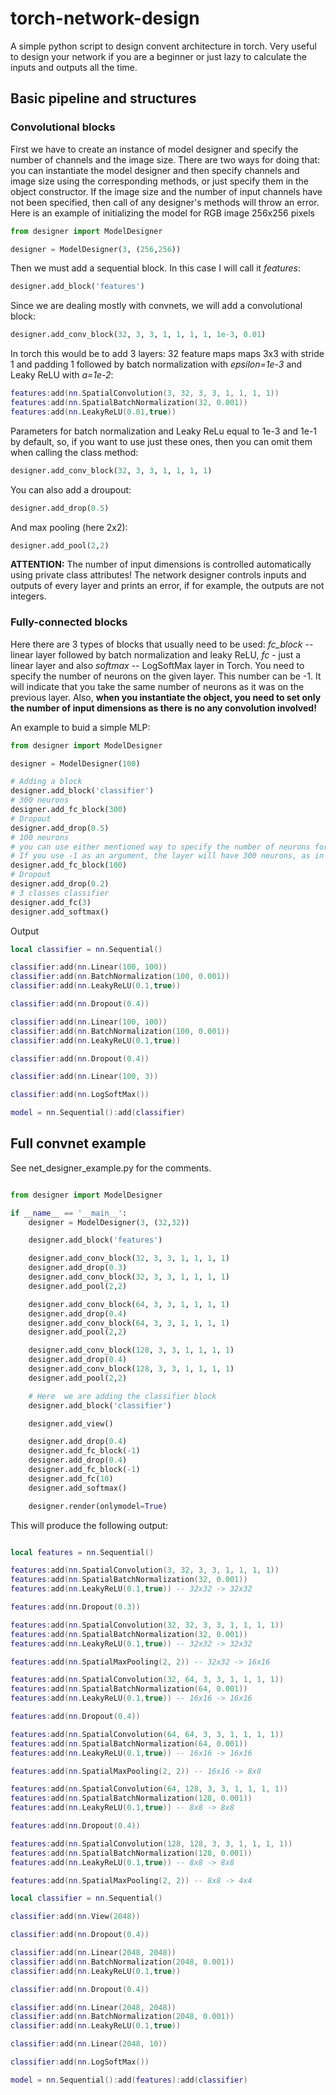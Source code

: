 # torch-network-design
A simple python script to design convent architecture in torch. Very useful to design your network if you are a beginner or just lazy to calculate the inputs and outputs all the time.
## Basic pipeline and structures
### Convolutional blocks
First we have to create an instance of model designer and specify the number of channels and the image size. There are two ways for doing that: you can instantiate the model designer and then specify channels and image size using the corresponding methods, or just specify them in the object constructor. If the image size and the number of input channels have not been specified, then call of any designer's methods will throw an error. Here is an example of initializing the model for RGB image  256x256 pixels
```python
from designer import ModelDesigner

designer = ModelDesigner(3, (256,256))

```
Then we must add a sequential block. In this case I will call it *features*:

```python
designer.add_block('features')
```

Since we are dealing mostly with convnets, we will add a convolutional block:
```python
designer.add_conv_block(32, 3, 3, 1, 1, 1, 1, 1e-3, 0.01)
```

In torch this would be to add 3 layers: 32 feature maps maps 3x3 with stride 1 and padding 1 followed by batch normalization with *epsilon=1e-3* and Leaky ReLU with *a=1e-2*:

```lua
features:add(nn.SpatialConvolution(3, 32, 3, 3, 1, 1, 1, 1))
features:add(nn.SpatialBatchNormalization(32, 0.001))
features:add(nn.LeakyReLU(0.01,true))
```
Parameters for batch normalization and Leaky ReLu equal to 1e-3 and 1e-1 by default, so, if you want to use just these ones, then you can omit them when calling the class method:

```python
designer.add_conv_block(32, 3, 3, 1, 1, 1, 1)
```

You can also add a droupout:

```python
designer.add_drop(0.5)
```

And max pooling (here 2x2):
```python
designer.add_pool(2,2)
```

**ATTENTION:** The number of input dimensions is controlled automatically using private class attributes! The network designer controls inputs and outputs of every layer and prints an error, if for example, the outputs are not integers.

### Fully-connected blocks
Here there are 3 types of blocks that usually need to be used: *fc_block* -- linear layer followed by batch normalization and leaky ReLU, *fc* - just a linear layer and also *softmax* -- LogSoftMax layer in Torch. You need to specify the number of neurons on the given layer. This number can be -1. It will indicate that you take the same number of neurons as it was on the previous layer. Also, **when you instantiate the object, you need to set only the number of input dimensions as there is no any convolution involved!**

An example to buid a simple MLP:

```python
from designer import ModelDesigner

designer = ModelDesigner(100)

# Adding a block
designer.add_block('classifier')
# 300 neurons
designer.add_fc_block(300)
# Dropout
designer.add_drop(0.5)
# 100 neurons
# you can use either mentioned way to specify the number of neurons for this block.
# If you use -1 as an argument, the layer will have 300 neurons, as in the previous layer.
designer.add_fc_block(100)
# Dropout
designer.add_drop(0.2)
# 3 classes classifier
designer.add_fc(3)
designer.add_softmax()
```

Output
```lua
local classifier = nn.Sequential()

classifier:add(nn.Linear(100, 100))
classifier:add(nn.BatchNormalization(100, 0.001))
classifier:add(nn.LeakyReLU(0.1,true))

classifier:add(nn.Dropout(0.4))

classifier:add(nn.Linear(100, 100))
classifier:add(nn.BatchNormalization(100, 0.001))
classifier:add(nn.LeakyReLU(0.1,true))

classifier:add(nn.Dropout(0.4))

classifier:add(nn.Linear(100, 3))

classifier:add(nn.LogSoftMax())

model = nn.Sequential():add(classifier)
```

## Full convnet example
See net_designer_example.py for the comments.
```python

from designer import ModelDesigner

if __name__ == '__main__':
    designer = ModelDesigner(3, (32,32))

    designer.add_block('features')

    designer.add_conv_block(32, 3, 3, 1, 1, 1, 1)
    designer.add_drop(0.3)
    designer.add_conv_block(32, 3, 3, 1, 1, 1, 1)
    designer.add_pool(2,2)

    designer.add_conv_block(64, 3, 3, 1, 1, 1, 1)
    designer.add_drop(0.4)
    designer.add_conv_block(64, 3, 3, 1, 1, 1, 1)
    designer.add_pool(2,2)

    designer.add_conv_block(128, 3, 3, 1, 1, 1, 1)
    designer.add_drop(0.4)
    designer.add_conv_block(128, 3, 3, 1, 1, 1, 1)
    designer.add_pool(2,2)

    # Here  we are adding the classifier block
    designer.add_block('classifier')

    designer.add_view()

    designer.add_drop(0.4)
    designer.add_fc_block(-1)
    designer.add_drop(0.4)
    designer.add_fc_block(-1)
    designer.add_fc(10)
    designer.add_softmax()

    designer.render(onlymodel=True)

```

This will produce the following output:

```lua

local features = nn.Sequential()

features:add(nn.SpatialConvolution(3, 32, 3, 3, 1, 1, 1, 1))
features:add(nn.SpatialBatchNormalization(32, 0.001))
features:add(nn.LeakyReLU(0.1,true)) -- 32x32 -> 32x32

features:add(nn.Dropout(0.3))

features:add(nn.SpatialConvolution(32, 32, 3, 3, 1, 1, 1, 1))
features:add(nn.SpatialBatchNormalization(32, 0.001))
features:add(nn.LeakyReLU(0.1,true)) -- 32x32 -> 32x32

features:add(nn.SpatialMaxPooling(2, 2)) -- 32x32 -> 16x16

features:add(nn.SpatialConvolution(32, 64, 3, 3, 1, 1, 1, 1))
features:add(nn.SpatialBatchNormalization(64, 0.001))
features:add(nn.LeakyReLU(0.1,true)) -- 16x16 -> 16x16

features:add(nn.Dropout(0.4))

features:add(nn.SpatialConvolution(64, 64, 3, 3, 1, 1, 1, 1))
features:add(nn.SpatialBatchNormalization(64, 0.001))
features:add(nn.LeakyReLU(0.1,true)) -- 16x16 -> 16x16

features:add(nn.SpatialMaxPooling(2, 2)) -- 16x16 -> 8x8

features:add(nn.SpatialConvolution(64, 128, 3, 3, 1, 1, 1, 1))
features:add(nn.SpatialBatchNormalization(128, 0.001))
features:add(nn.LeakyReLU(0.1,true)) -- 8x8 -> 8x8

features:add(nn.Dropout(0.4))

features:add(nn.SpatialConvolution(128, 128, 3, 3, 1, 1, 1, 1))
features:add(nn.SpatialBatchNormalization(128, 0.001))
features:add(nn.LeakyReLU(0.1,true)) -- 8x8 -> 8x8

features:add(nn.SpatialMaxPooling(2, 2)) -- 8x8 -> 4x4

local classifier = nn.Sequential()

classifier:add(nn.View(2048))

classifier:add(nn.Dropout(0.4))

classifier:add(nn.Linear(2048, 2048))
classifier:add(nn.BatchNormalization(2048, 0.001))
classifier:add(nn.LeakyReLU(0.1,true))

classifier:add(nn.Dropout(0.4))

classifier:add(nn.Linear(2048, 2048))
classifier:add(nn.BatchNormalization(2048, 0.001))
classifier:add(nn.LeakyReLU(0.1,true))

classifier:add(nn.Linear(2048, 10))

classifier:add(nn.LogSoftMax())

model = nn.Sequential():add(features):add(classifier)

```
